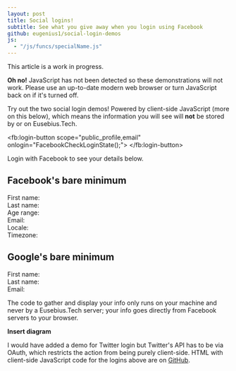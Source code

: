 ```yaml
---
layout: post
title: Social logins!
subtitle: See what you give away when you login using Facebook
github: eugenius1/social-login-demos
js:
  - "/js/funcs/specialName.js"
---
```


<div class="alert alert-warning" role="alert">This article is a work in progress.</div>

<noscript><div class="alert alert-danger" role="alert"><strong>Oh no!</strong> JavaScript has not been detected so these demonstrations will not work. Please use an up-to-date modern web browser or turn JavaScript back on if it's turned off.</div></noscript>

Try out the two social login demos! Powered by client-side JavaScript (more on this below), which means the information you will see will <strong>not</strong> be stored by or on Eusebius.Tech.

<script type="text/javascript">
<!--
  // This is called with the results from from FB.getLoginStatus().
  function statusChangeCallback(response) {
    console.log('statusChangeCallback');
    console.log(response);
    // The response object is returned with a status field that lets the
    // app know the current login status of the person.
    // Full docs on the response object can be found in the documentation
    // for FB.getLoginStatus().
    if (response.status === 'connected') {
      // Logged into your app and Facebook.
      testAPI();
    } else if (response.status === 'not_authorized') {
      // The person is logged into Facebook, but not your app.
      var alertDiv = document.getElementById('facebook-thanks-name');
      alertDiv.className += ' alert-danger';
      alertDiv.innerHTML = 'Please authorise Eusebius.Tech with your Facebook';
    } else {
      // The person is not logged into Facebook, so we're not sure if
      // they are logged into this app or not.
      var alertDiv = document.getElementById('facebook-thanks-name');
      alertDiv.className += ' alert-danger';
      alertDiv.innerHTML = 'Please log into Facebook.';
    }
  }

  // This function is called when someone finishes with the Login
  // Button.  See the onlogin handler attached to it in the sample
  // code below.
  function FacebookCheckLoginState() {
    FB.getLoginStatus(function(response) {
      statusChangeCallback(response);
    });
  }

  window.fbAsyncInit = function() {
  FB.init({
    appId      : '1009749102479073',
    cookie     : true,  // enable cookies to allow the server to access 
                        // the session
    xfbml      : true,  // parse social plugins on this page
    version    : 'v2.7' // use graph api version
  });

  // Now that we've initialized the JavaScript SDK, we call 
  // FB.getLoginStatus().  This function gets the state of the
  // person visiting this page and can return one of three states to
  // the callback you provide.  They can be:
  //
  // 1. Logged into your app ('connected')
  // 2. Logged into Facebook, but not your app ('not_authorized')
  // 3. Not logged into Facebook and can't tell if they are logged into
  //    your app or not.
  //
  // These three cases are handled in the callback function.

  FB.getLoginStatus(function(response) {
    statusChangeCallback(response);
  });

  };

  // Load the SDK asynchronously
  (function(d, s, id) {
    var js, fjs = d.getElementsByTagName(s)[0];
    if (d.getElementById(id)) return;
    js = d.createElement(s); js.id = id;
    js.src="https://connect.facebook.net/en_US/sdk.js";
    fjs.parentNode.insertBefore(js, fjs);
  }(document, 'script', 'facebook-jssdk'));

  // Here we run a very simple test of the Graph API after login is
  // successful.  See statusChangeCallback() for when this call is made.
  function testAPI() {   
    console.log('Welcome!  Fetching your information.... ');
    FB.api('/me', {fields: 'name,first_name,last_name,age_range,email,locale,timezone,picture'}, function(response) {
      console.log('Successful Facebook login for: ' + response.name);
      var alertDiv = document.getElementById('facebook-thanks-name')

      alertDiv.innerHTML = 'Thanks, ' + specialName(response.name, response.first_name);
      alertDiv.className += ' alert-success';
      document.getElementById('facebook-card-title').innerHTML = response.name;
      document.getElementById('facebook-picture').innerHTML =
        '<img src="https://graph.facebook.com/v2.7/' + response.id + '/picture?type=large" alt="Your Facebook Profile Picture" title="You!">';
      document.getElementById('facebook-firstname').innerHTML = response.first_name;
      document.getElementById('facebook-lastname').innerHTML = response.last_name;
      
      age_min = response.age_range.min;
      age_max = response.age_range.max;
      if( age_min === undefined && age_max === undefined) age_range = '';
      else if( age_min === undefined) age_range = '&le;' + age_max;
      else if( age_max === undefined) age_range = '&ge;' + age_min;
      else age_range = age_min + '-' + age_max;
      document.getElementById('facebook-agerange').innerHTML = age_range;
      document.getElementById('facebook-email').innerHTML = response.email;
      document.getElementById('facebook-locale').innerHTML = 
        '<a href="http://lh.2xlibre.net/locale/' + response.locale + '/">' + response.locale + '</a>';
      
      timezone = response.timezone
      if(timezone >= 0) timezone = '+' + timezone;
      timezone = 'UTC' + timezone;
      document.getElementById('facebook-timezone').innerHTML = '<a href="https://en.wikipedia.org/wiki/' + timezone + '">' + timezone + '</a>';
    });
  }
//->
</script>

<fb:login-button scope="public_profile,email" onlogin="FacebookCheckLoginState();">
</fb:login-button>

<div class="alert alert-info" role="alert" id="facebook-thanks-name">Login with Facebook to see your details below.</div>

<div class="row">
  <div class="jumbotron col-md-8 col-md-offset-2" id="facebook-card">
    <h2 class="text-center" id="facebook-card-title">Facebook's bare minimum</h2>
    <div id="facebook-picture"></div>
    <div>
      <div class="row">
        <div class="col-md-4">First name: </div><strong>
        <div class="col-md-8" id="facebook-firstname"></div></strong>
      </div>
      <div class="row">
        <div class="col-md-4">Last name: </div><strong>
        <div class="col-md-8" id="facebook-lastname"></div></strong>
      </div>
      <div class="row">
        <div class="col-md-4">Age range: </div><strong>
        <div class="col-md-8" id="facebook-agerange"></div></strong>
      </div>
      <div class="row">
        <div class="col-md-4">Email: </div><strong>
        <div class="col-md-8" id="facebook-email"></div></strong>
      </div>
      <div class="row">
        <div class="col-md-4">Locale: </div><strong>
        <div class="col-md-8" id="facebook-locale"></div></strong>
      </div>
      <div class="row">
        <div class="col-md-4">Timezone: </div><strong>
        <div class="col-md-8" id="facebook-timezone"></div></strong>
      </div>
    </div>
  </div>
</div>

<script src="https://apis.google.com/js/platform.js" async defer></script>
<script type="text/javascript">
<!--
function GoogleOnSignIn(googleUser) {
  // https://developers.google.com/identity/sign-in/web/reference#googleusergetbasicprofile
  var profile = googleUser.getBasicProfile();
  var response = {};
  response.id = profile.getId(); // Do not send to your backend! Use an ID token instead.
  response.name = profile.getName();
  response.picture = profile.getImageUrl();
  response.email = profile.getEmail(); // This is null if the 'email' scope is not present.
  response.first_name = profile.getGivenName();
  response.last_name = profile.getFamilyName();
  console.log('Successful Google login for: ' + response.name);

  // document.getElementById('google-thanks-name').innerHTML = 'Thanks, ' + specialName(response.name, response.first_name);
  document.getElementById('google-card-title').innerHTML = response.name;
  document.getElementById('google-picture').innerHTML =
    '<img src="' + response.picture + '" alt="Your Google Profile Picture" title="You!">';
  document.getElementById('google-firstname').innerHTML = response.first_name;
  document.getElementById('google-lastname').innerHTML = response.last_name;
  document.getElementById('google-email').innerHTML = response.email;
  
  var scopes = googleUser.getGrantedScopes();
  document.getElementById('google-scopes').innerHTML = scopes;
}
//->
</script>
<div class="g-signin2" data-onsuccess="GoogleOnSignIn"></div>

<div class="jumbotron" id="google-card">
  <h2 class="text-center" id="google-card-title">Google's bare minimum</h2>
  <div id="google-picture"></div>
  <div>First name: <strong><span id="google-firstname"></span></strong></div>
  <div>Last name: <strong><span id="google-lastname"></span></strong></div>
  <div>Email: <strong><span id="google-email"></span></strong></div>
</div>

The code to gather and display your info only runs on your machine and never by a Eusebius.Tech server; your info goes directly from Facebook servers to your browser.

**Insert diagram**

I would have added a demo for Twitter login but Twitter's API has to be via OAuth, which restricts the action from being purely client-side. HTML with client-side JavaScript code for the logins above are on [GitHub](https://github.com/eugenius1/social-login-demos "social-login-demos").
